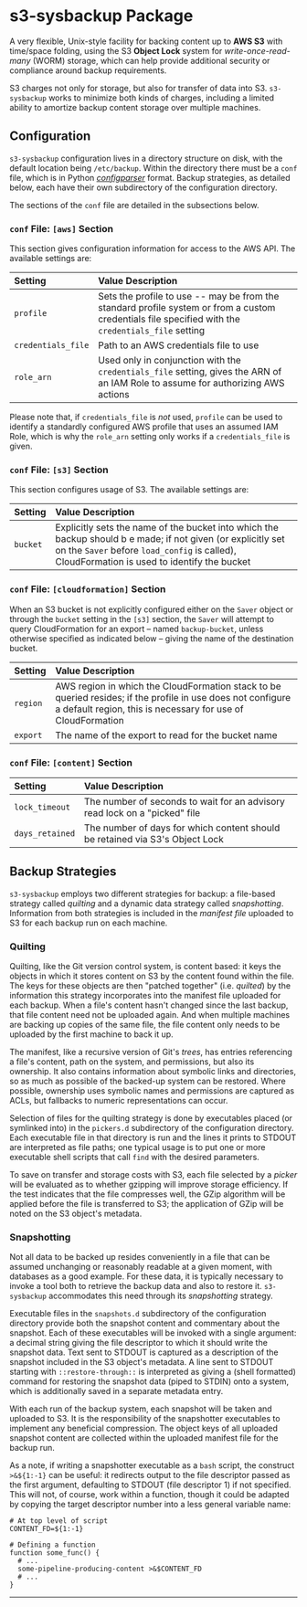 # s3-sysbackup Package

A very flexible, Unix-style facility for backing content up to **AWS S3** with time/space folding, using the S3 **Object Lock** system for *write-once-read-many* (WORM) storage, which can help provide additional security or compliance around backup requirements.

S3 charges not only for storage, but also for transfer of data into S3.  `s3-sysbackup` works to minimize both kinds of charges, including a limited ability to amortize backup content storage over multiple machines.

## Configuration

`s3-sysbackup` configuration lives in a directory structure on disk, with the default location being `/etc/backup`.  Within the directory there must be a `conf` file, which is in Python [*configparser*][configparser] format.  Backup strategies, as detailed below, each have their own subdirectory of the configuration directory.

The sections of the `conf` file are detailed in the subsections below.

### `conf` File: `[aws]` Section

This section gives configuration information for access to the AWS API.  The available settings are:

| Setting | Value Description     |
| :------------- | :-------------------------------------------------------- |
| `profile` | Sets the profile to use -- may be from the standard profile system or from a custom credentials file specified with the `credentials_file` setting |
| `credentials_file` | Path to an AWS credentials file to use |
| `role_arn` | Used only in conjunction with the `credentials_file` setting, gives the ARN of an IAM Role to assume for authorizing AWS actions |

Please note that, if `credentials_file` is *not* used, `profile` can be used to identify a standardly configured AWS profile that uses an assumed IAM Role, which is why the `role_arn` setting only works if a `credentials_file` is given.

### `conf` File: `[s3]` Section

This section configures usage of S3.  The available settings are:

| Setting | Value Description |
| :------------- | :-------------------------------------------------------- |
| `bucket` | Explicitly sets the name of the bucket into which the backup should b e made; if not given (or explicitly set on the `Saver` before `load_config` is called), CloudFormation is used to identify the bucket |

### `conf` File: `[cloudformation]` Section

When an S3 bucket is not explicitly configured either on the `Saver` object or through the `bucket` setting in the `[s3]` section, the `Saver` will attempt to query CloudFormation for an export – named `backup-bucket`, unless otherwise specified as indicated below – giving the name of the destination bucket.

| Setting | Value Description |
| :------------- | :-------------------------------------------------------- |
| `region` | AWS region in which the CloudFormation stack to be queried resides; if the profile in use does not configure a default region, this is necessary for use of CloudFormation |
| `export` | The name of the export to read for the bucket name |

### `conf` File: `[content]` Section

| Setting | Value Description |
| :------------- | :-------------------------------------------------------- |
| `lock_timeout` | The number of seconds to wait for an advisory read lock on a "picked" file |
| `days_retained` | The number of days for which content should be retained via S3's Object Lock |

## Backup Strategies

`s3-sysbackup` employs two different strategies for backup: a file-based strategy called *quilting* and a dynamic data strategy called *snapshotting*.  Information from both strategies is included in the *manifest file* uploaded to S3 for each backup run on each machine.

### Quilting

Quilting, like the Git version control system, is content based: it keys the objects in which it stores content on S3 by the content found within the file.  The keys for these objects are then "patched together" (i.e. *quilted*) by the information this strategy incorporates into the manifest file uploaded for each backup.  When a file's content hasn't changed since the last backup, that file content need not be uploaded again.  And when multiple machines are backing up copies of the same file, the file content only needs to be uploaded by the first machine to back it up.

The manifest, like a recursive version of Git's *trees*, has entries referencing a file's content, path on the system, and permissions, but also its ownership.  It also contains information about symbolic links and directories, so as much as possible of the backed-up system can be restored.  Where possible, ownership uses symbolic names and permissions are captured as ACLs, but fallbacks to numeric representations can occur.

Selection of files for the quilting strategy is done by executables placed (or symlinked into) in the `pickers.d` subdirectory of the configuration directory.  Each executable file in that directory is run and the lines it prints to STDOUT are interpreted as file paths; one typical usage is to put one or more executable shell scripts that call `find` with the desired parameters.

To save on transfer and storage costs with S3, each file selected by a *picker* will be evaluated as to whether gzipping will improve storage efficiency.  If the test indicates that the file compresses well, the GZip algorithm will be applied before the file is transferred to S3; the application of GZip will be noted on the S3 object's metadata.

### Snapshotting

Not all data to be backed up resides conveniently in a file that can be assumed unchanging or reasonably readable at a given moment, with databases as a good example.  For these data, it is typically necessary to invoke a tool both to retrieve the backup data and also to restore it.  `s3-sysbackup` accommodates this need through its *snapshotting* strategy.

Executable files in the `snapshots.d` subdirectory of the configuration directory provide both the snapshot content and commentary about the snapshot.  Each of these executables will be invoked with a single argument: a decimal string giving the file descriptor to which it should write the snapshot data.  Text sent to STDOUT is captured as a description of the snapshot included in the S3 object's metadata.  A line sent to STDOUT starting with `::restore-through::` is interpreted as giving a (shell formatted) command for restoring the snapshot data (piped to STDIN) onto a system, which is additionally saved in a separate metadata entry.

With each run of the backup system, each snapshot will be taken and uploaded to S3.  It is the responsibility of the snapshotter executables to implement any beneficial compression.  The object keys of all uploaded snapshot content are collected within the uploaded manifest file for the backup run.

As a note, if writing a snapshotter executable as a `bash` script, the construct `>&${1:-1}` can be useful: it redirects output to the file descriptor passed as the first argument, defaulting to STDOUT (file descriptor 1) if not specified.  This will not, of course, work within a function, though it could be adapted by copying the target descriptor number into a less general variable name:

```shell
# At top level of script
CONTENT_FD=${1:-1}

# Defining a function
function some_func() {
  # ...
  some-pipeline-producing-content >&$CONTENT_FD
  # ...
}
```

---
[configparser]: https://docs.python.org/3.6/library/configparser.html
